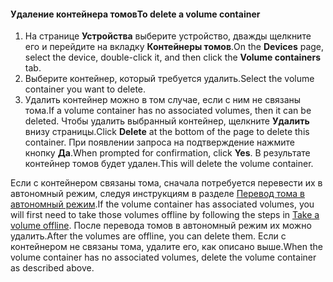 <!--author=SharS last changed: 9/16/15-->

#### <a name="to-delete-a-volume-container"></a><span data-ttu-id="a89f6-101">Удаление контейнера томов</span><span class="sxs-lookup"><span data-stu-id="a89f6-101">To delete a volume container</span></span>
1. <span data-ttu-id="a89f6-102">На странице **Устройства** выберите устройство, дважды щелкните его и перейдите на вкладку **Контейнеры томов**.</span><span class="sxs-lookup"><span data-stu-id="a89f6-102">On the **Devices** page, select the device, double-click it, and then click the **Volume containers** tab.</span></span>
2. <span data-ttu-id="a89f6-103">Выберите контейнер, который требуется удалить.</span><span class="sxs-lookup"><span data-stu-id="a89f6-103">Select the volume container you want to delete.</span></span>
3. <span data-ttu-id="a89f6-104">Удалить контейнер можно в том случае, если с ним не связаны тома.</span><span class="sxs-lookup"><span data-stu-id="a89f6-104">If a volume container has no associated volumes, then it can be deleted.</span></span> <span data-ttu-id="a89f6-105">Чтобы удалить выбранный контейнер, щелкните **Удалить** внизу страницы.</span><span class="sxs-lookup"><span data-stu-id="a89f6-105">Click **Delete** at the bottom of the page to delete this container.</span></span> <span data-ttu-id="a89f6-106">При появлении запроса на подтверждение нажмите кнопку **Да**.</span><span class="sxs-lookup"><span data-stu-id="a89f6-106">When prompted for confirmation, click **Yes**.</span></span> <span data-ttu-id="a89f6-107">В результате контейнер томов будет удален.</span><span class="sxs-lookup"><span data-stu-id="a89f6-107">This will delete the volume container.</span></span>

<span data-ttu-id="a89f6-108">Если с контейнером связаны тома, сначала потребуется перевести их в автономный режим, следуя инструкциям в разделе [Перевод тома в автономный режим](../articles/storsimple/storsimple-manage-volumes.md#take-a-volume-offline).</span><span class="sxs-lookup"><span data-stu-id="a89f6-108">If the volume container has associated volumes, you will first need to take those volumes offline by following the steps in [Take a volume offline](../articles/storsimple/storsimple-manage-volumes.md#take-a-volume-offline).</span></span> <span data-ttu-id="a89f6-109">После перевода томов в автономный режим их можно удалить.</span><span class="sxs-lookup"><span data-stu-id="a89f6-109">After the volumes are offline, you can delete them.</span></span> <span data-ttu-id="a89f6-110">Если с контейнером не связаны тома, удалите его, как описано выше.</span><span class="sxs-lookup"><span data-stu-id="a89f6-110">When the volume container has no associated volumes, delete the volume container as described above.</span></span>


